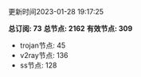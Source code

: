 更新时间2023-01-28 19:17:25

**总订阅: 73**
**总节点: 2162**
**有效节点: 309**
- trojan节点: 45
- v2ray节点: 136
- ss节点: 128
